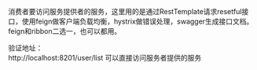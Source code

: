 消费者要访问服务提供者的服务，这里用的是通过RestTemplate请求resetful接口，使用feign做客户端负载均衡，hystrix做错误处理，swagger生成接口文档。feign和ribbon二选一，也可以都用。


验证地址：  
 http://localhost:8201/user/list  可以直接访问服务者提供的服务